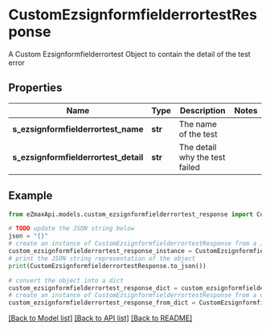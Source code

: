 # CustomEzsignformfielderrortestResponse

A Custom Ezsignformfielderrortest Object to contain the detail of the test error

## Properties

Name | Type | Description | Notes
------------ | ------------- | ------------- | -------------
**s_ezsignformfielderrortest_name** | **str** | The name of the test | 
**s_ezsignformfielderrortest_detail** | **str** | The detail why the test failed | 

## Example

```python
from eZmaxApi.models.custom_ezsignformfielderrortest_response import CustomEzsignformfielderrortestResponse

# TODO update the JSON string below
json = "{}"
# create an instance of CustomEzsignformfielderrortestResponse from a JSON string
custom_ezsignformfielderrortest_response_instance = CustomEzsignformfielderrortestResponse.from_json(json)
# print the JSON string representation of the object
print(CustomEzsignformfielderrortestResponse.to_json())

# convert the object into a dict
custom_ezsignformfielderrortest_response_dict = custom_ezsignformfielderrortest_response_instance.to_dict()
# create an instance of CustomEzsignformfielderrortestResponse from a dict
custom_ezsignformfielderrortest_response_from_dict = CustomEzsignformfielderrortestResponse.from_dict(custom_ezsignformfielderrortest_response_dict)
```
[[Back to Model list]](../README.md#documentation-for-models) [[Back to API list]](../README.md#documentation-for-api-endpoints) [[Back to README]](../README.md)


